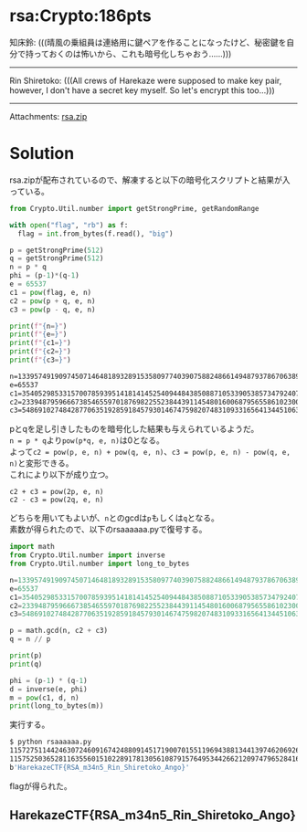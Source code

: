 # rsa:Crypto:186pts
知床鈴: (((晴風の乗組員は連絡用に鍵ペアを作ることになったけど、秘密鍵を自分で持っておくのは怖いから、これも暗号化しちゃおう……)))  

---

Rin Shiretoko: (((All crews of Harekaze were supposed to make key pair, however, I don't have a secret key myself. So let's encrypt this too...)))  

---

Attachments: [rsa.zip](rsa.zip)  

# Solution
rsa.zipが配布されているので、解凍すると以下の暗号化スクリプトと結果が入っている。  
```python:task.py
from Crypto.Util.number import getStrongPrime, getRandomRange

with open("flag", "rb") as f:
  flag = int.from_bytes(f.read(), "big")

p = getStrongPrime(512)
q = getStrongPrime(512)
n = p * q
phi = (p-1)*(q-1)
e = 65537
c1 = pow(flag, e, n)
c2 = pow(p + q, e, n)
c3 = pow(p - q, e, n)

print(f"{n=}")
print(f"{e=}")
print(f"{c1=}")
print(f"{c2=}")
print(f"{c3=}")
```
```text:output.txt
n=133957491909745071464818932891535809774039075882486614948793786706389844163167535932401761676665761652470189326864929940531781069869721371517782821535706577114286987515166157005227505921885357696815641758531922874502352782124743577760141307924730988128098174961618373787528649748605481871055458498670887761203
e=65537
c1=35405298533157007859395141814145254094484385088710533905385734792407576252003080929963085838327711405177354982539867453717921912839308282313390558033140654288445877937672625603540090399691469218188262950682485682814224928528948502206046863184746747265896306678488587444125143233443450049838709221084210200357
c2=23394879596667385465597018769822552384439114548016006879565586102300995936951562766011707923675690015217418498865916391314367448706185724546566348496812451258316472754407976794025546555423254676274654957362894171995220230464953432393865332807738040967281350952790472772600745096787761443699676372681208295288
c3=54869102748428770635192859184579301467475982074831093316564134451063250935340131274147041633101346896954483059058671502582914428555153910133076778016989842641074276293354765141522703887273042367333036465503084165682591308676428523152462442280924054400997210800504726635778588407034149919869556306659386868798

```
pとqを足し引きしたものを暗号化した結果も与えられているようだ。  
`n = p * q`より`pow(p*q, e, n)`は0となる。  
よって`c2 = pow(p, e, n) + pow(q, e, n)`、`c3 = pow(p, e, n) - pow(q, e, n)`と変形できる。  
これにより以下が成り立つ。  
```
c2 + c3 = pow(2p, e, n)
c2 - c3 = pow(2q, e, n)
```
どちらを用いてもよいが、`n`とのgcdは`p`もしくは`q`となる。  
素数が得られたので、以下のrsaaaaaa.pyで復号する。  
```python:rsaaaaaa.py
import math
from Crypto.Util.number import inverse
from Crypto.Util.number import long_to_bytes

n=133957491909745071464818932891535809774039075882486614948793786706389844163167535932401761676665761652470189326864929940531781069869721371517782821535706577114286987515166157005227505921885357696815641758531922874502352782124743577760141307924730988128098174961618373787528649748605481871055458498670887761203
e=65537
c1=35405298533157007859395141814145254094484385088710533905385734792407576252003080929963085838327711405177354982539867453717921912839308282313390558033140654288445877937672625603540090399691469218188262950682485682814224928528948502206046863184746747265896306678488587444125143233443450049838709221084210200357
c2=23394879596667385465597018769822552384439114548016006879565586102300995936951562766011707923675690015217418498865916391314367448706185724546566348496812451258316472754407976794025546555423254676274654957362894171995220230464953432393865332807738040967281350952790472772600745096787761443699676372681208295288
c3=54869102748428770635192859184579301467475982074831093316564134451063250935340131274147041633101346896954483059058671502582914428555153910133076778016989842641074276293354765141522703887273042367333036465503084165682591308676428523152462442280924054400997210800504726635778588407034149919869556306659386868798

p = math.gcd(n, c2 + c3)
q = n // p

print(p)
print(q)

phi = (p-1) * (q-1)
d = inverse(e, phi)
m = pow(c1, d, n)
print(long_to_bytes(m))
```
実行する。  
```bash
$ python rsaaaaaa.py
11572751144246307246091674248809145171900701551196943881344139746206926180367151512225546964929693601237700698100725738000024705132436016119083332829248543
11575250365281163556015102289178130561087915764953442662120974796528416747465799629465543228559713216538788672764902435498374445310152036228372439253312621
b'HarekazeCTF{RSA_m34n5_Rin_Shiretoko_Ango}'
```
flagが得られた。  

## HarekazeCTF{RSA_m34n5_Rin_Shiretoko_Ango}
